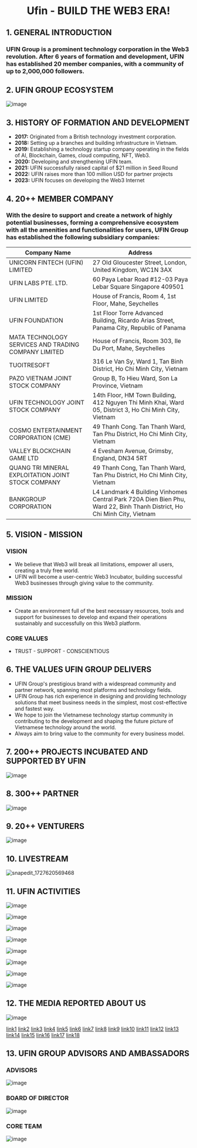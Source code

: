 # <p align="center">**Ufin - BUILD THE WEB3 ERA!**</p>


## **1. GENERAL INTRODUCTION**
### UFIN Group is a prominent technology corporation in the Web3 revolution. After 6 years of formation and development, UFIN has established 20 member companies, with a community of up to 2,000,000 followers.

## **2. UFIN GROUP ECOSYSTEM**
![image](https://github.com/user-attachments/assets/585b15f4-951f-419c-baef-b5c0ce7bffb9)

## **3. HISTORY OF FORMATION AND DEVELOPMENT**
- **2017:** Originated from a British technology investment corporation.
- **2018:** Setting up a branches and building infrastructure in Vietnam.
- **2019:** Establishing a technology startup company operating in the fields of Al, Blockchain, Games, cloud computing, NFT, Web3.
- **2020:** Developing and strengthening UFIN team.
- **2021:** UFIN successfully raised capital of $21 million in Seed Round
- **2022:** UFIN raises more than 100 million USD for partner projects
- **2023:** UFIN focuses on developing the Web3 Internet

## **4. 20++ MEMBER COMPANY**
### With the desire to support and create a network of highly potential businesses, forming a comprehensive ecosystem with all the amenities and functionalities for users, UFIN Group has established the following subsidiary companies: <br>

| Company Name                          | Address                         |
|---------------------------------------|----------------------------------------------------|
| UNICORN FINTECH (UFIN) LIMITED       | 27 Old Gloucester Street, London, United Kingdom, WC1N 3AX |
| UFIN LABS PTE. LTD.                  | 60 Paya Lebar Road #12-03 Paya Lebar Square Singapore 409501 |
| UFIN LIMITED                         | House of Francis, Room 4, 1st Floor, Mahe, Seychelles |
| UFIN FOUNDATION                       | 1st Floor Torre Advanced Building, Ricardo Arias Street, Panama City, Republic of Panama |
| MATA TECHNOLOGY SERVICES AND TRADING COMPANY LIMITED   | House of Francis, Room 303, Ile Du Port, Mahe, Seychelles |
| TUOITRESOFT                             | 316 Le Van Sy, Ward 1, Tan Binh District, Ho Chi Minh City, Vietnam |
| PAZO VIETNAM JOINT STOCK COMPANY   | Group B, To Hieu Ward, Son La Province, Vietnam    |
| UFIN TECHNOLOGY JOINT STOCK COMPANY  | 14th Floor, HM Town Building, 412 Nguyen Thi Minh Khai, Ward 05, District 3, Ho Chi Minh City, Vietnam |
| COSMO ENTERTAINMENT CORPORATION (CME)   | 49 Thanh Cong. Tan Thanh Ward, Tan Phu District, Ho Chi Minh City, Vietnam |
| VALLEY BLOCKCHAIN GAME LTD                             | 4 Evesham Avenue, Grimsby, England, DN34 5RT |
| QUANG TRI MINERAL EXPLOITATION JOINT STOCK COMPANY   | 49 Thanh Cong, Tan Thanh Ward, Tan Phu District, Ho Chi Minh City, Vietnam |
| BANKGROUP CORPORATION  | L4 Landmark 4 Building Vinhomes Central Park 720A Dien Bien Phu, Ward 22, Binh Thanh District, Ho Chi Minh City, Vietnam |

## **5. VISION - MISSION**
### **VISION** <br>
- We believe that Web3 will break all limitations, empower all users, creating a truly free world.<br>
- UFIN will become a user-centric Web3 Incubator, building successful Web3 businesses through giving value to the community.<br>
### **MISSION** <br>
- Create an environment full of the best necessary resources, tools and support for businesses to develop and expand their operations sustainably and successfully on this Web3 platform.<br>
### **CORE VALUES** <br>
- TRUST - SUPPORT - CONSCIENTIOUS <br>

## **6. THE VALUES UFIN GROUP DELIVERS**
- UFIN Group's prestigious brand with a widespread community and partner network, spanning most platforms and technology fields.
- UFIN Group has rich experience in designing and providing technology solutions that meet business needs in the simplest, most cost-effective and fastest way.
- We hope to join the Vietnamese technology startup community in contributing to the development and shaping the future picture of Vietnamese technology around the world.
- Always aim to bring value to the community for every business model.

## **7. 200++ PROJECTS INCUBATED AND SUPPORTED BY UFIN**
![image](https://github.com/user-attachments/assets/2d34fd91-ac5e-4a2a-9ef8-f1ae4c31b539)

## **8. 300++ PARTNER**
![image](https://github.com/user-attachments/assets/36cab399-88a3-40a5-a342-7996b40211d3)

## **9. 20++ VENTURERS**
![image](https://github.com/user-attachments/assets/a59d38a2-759f-45c0-83a3-ee5b5bee33a5)

## **10. LIVESTREAM**
![snapedit_1727620569468](https://github.com/user-attachments/assets/6d48a5ed-919b-40af-a272-89efbf49c8e0)

## **11. UFIN ACTIVITIES**
![image](https://github.com/user-attachments/assets/bd3ecf79-c1eb-43b6-8bbb-19d6917de44c)

![image](https://github.com/user-attachments/assets/0b473725-873b-46f6-ba32-29840c38e1de)

![image](https://github.com/user-attachments/assets/68b135c0-6d58-49f5-b05f-44344c493fa1)

![image](https://github.com/user-attachments/assets/ad04d6e4-09fe-47cb-8e0f-274e2bf6781f)

![image](https://github.com/user-attachments/assets/40898584-53cd-4ec5-8f20-c7686b02be12)

![image](https://github.com/user-attachments/assets/4911c1ff-39ce-430c-95dd-0a332de4176b)

![image](https://github.com/user-attachments/assets/b9812b70-d3e0-4860-8e5f-58c0e40b8a2a)

![image](https://github.com/user-attachments/assets/617f8631-c97d-4ca5-984d-d49222038a19)

## **12. THE MEDIA REPORTED ABOUT US**
![image](https://github.com/user-attachments/assets/46c18890-a471-4b10-b717-21e1a4bf9e83)

[link1](https://vnexpress.net/co-hoi-viec-lam-trong-web3-4611257.html)
[link2](https://vnexpress.net/ufin-ra-mat-he-dieu-hanh-phi-tap-trung-hora-os-4290840.html)
[link3](https://vnexpress.net/cong-ty-blockchain-ufin-huy-dong-21-trieu-usd-4276907.html)
[link4](https://lamgiau.laodongthudo.vn/nhieu-co-hoi-viec-lam-web3-trong-ky-nguyen-so-3604.html)
[link5](https://dangcongsan.vn/kinh-te-va-hoi-nhap/hop-tac-dao-tao-va-cung-ung-nhan-luc-cho-nganh-web3-638782.html)
[link6](https://thanhnienviet.vn/2023/05/29/nhieu-co-hoi-viec-lam-web3-trong-ky-nguyen-so/)
[link7](https://thoibaonganhang.vn/tiem-nang-thi-truong-web3-trong-ky-nguyen-so-139975.html)
[link8](https://vnautomate.net/gioi-tre-ky-vong-web3-se-mang-lai-nhieu-co-hoi-viec-lam-trong-ky-nguyen-so.html)
[link9](https://diendandoanhnghiep.vn/nhieu-co-hoi-viec-lam-web3-trong-ky-nguyen-so-244820.html)
[link10](https://ictvietnam.vn/nhung-ky-nang-can-co-de-khai-thac-co-hoi-lam-giau-tu-web-3-0-57460.html)
[link11](https://vietnamfdi.com.vn/trien-vong-cong-viec-nganh-web3-trong-ky-nguyen-so-a166814.html)
[link12](https://doanhnhansaigon.vn/ufin-group-va-funix-ra-mat-chuong-trinh-web3-job-fair-global-298598.html)
[link13](https://thoisutoancanh.com/cong-ty-blockchain-ufin-nhan-von-dau-tu-21-trieu-usd-a12591.html)
[link14](https://doanhnhansaigon.vn/ufin-ra-mat-he-dieu-hanh-phi-tap-trung-hora-os-211283.html)
[link15](https://doanhnhantrevietnam.vn/ufin-ra-mat-he-dieu-hanh-phi-tap-trung-hora-os-d7363.html)
[link16](https://vietnamfinance.vn/ufin-cua-anh-hop-tac-voi-doanh-nghiep-viet-nam-ra-mat-nen-tang-cong-nghe-20180504224254181.htm)
[link17](http://www.cngcntt.hanoi.gov.vn/vn/tin-tuc/Lien-minh-DTS-hop-tac-Ufin-ung-dung-cong-nghe-Blockchain-trong-chuyen-doi-so)
[link18](https://vecom.vn/unicorn-fintech-ufin-limited)

## **13. UFIN GROUP ADVISORS AND AMBASSADORS**
### **ADVISORS**
![image](https://github.com/user-attachments/assets/b156ab52-358e-4daf-8b95-19c80fd08de5)

### **BOARD OF DIRECTOR**
![image](https://github.com/user-attachments/assets/e7b39820-9126-49a2-b669-afe84e817757)

### **CORE TEAM**
![image](https://github.com/user-attachments/assets/95805147-8da5-4dfc-b274-eed074c22824)
